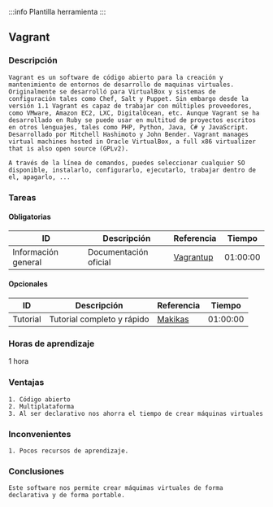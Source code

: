 :::info
Plantilla herramienta
:::

##  Vagrant

### Descripción
~~~
Vagrant es un software de código abierto para la creación y mantenimiento de entornos de desarrollo de maquinas virtuales.
Originalmente se desarrolló para VirtualBox y sistemas de configuración tales como Chef, Salt y Puppet. Sin embargo desde la versión 1.1 Vagrant es capaz de trabajar con múltiples proveedores, como VMware, Amazon EC2, LXC, DigitalOcean, etc. Aunque Vagrant se ha desarrollado en Ruby se puede usar en multitud de proyectos escritos en otros lenguajes, tales como PHP, Python, Java, C# y JavaScript.
Desarrollado por Mitchell Hashimoto y John Bender. Vagrant manages virtual machines hosted in Oracle VirtualBox, a full x86 virtualizer that is also open source (GPLv2).

A través de la línea de comandos, puedes seleccionar cualquier SO disponible, instalarlo, configurarlo, ejecutarlo, trabajar dentro de el, apagarlo, ...
~~~
### Tareas

#### Obligatorias

| ID      | Descripción | Referencia | Tiempo  |
| ------- | ----------- | ---------- | ------- |
| Información general  | Documentación oficial      | [Vagrantup](https://www.vagrantup.com/) | 01:00:00|

#### Opcionales

| ID      | Descripción | Referencia | Tiempo  |
| ------- | ----------- | ---------- | ------- |
| Tutorial  | Tutorial completo y rápido        | [Makikas](https://www.youtube.com/watch?v=Ud7cmVCNACE&list=PLTd5ehIj0goPCodyeh2ThX37Ceh-2torY) | 01:00:00|

### Horas de aprendizaje
1 hora

### Ventajas
~~~
1. Código abierto
2. Multiplataforma
3. Al ser declarativo nos ahorra el tiempo de crear máquinas virtuales
~~~

### Inconvenientes
~~~
1. Pocos recursos de aprendizaje.
~~~
### Conclusiones
~~~
Este software nos permite crear máquimas virtuales de forma declarativa y de forma portable.
~~~


